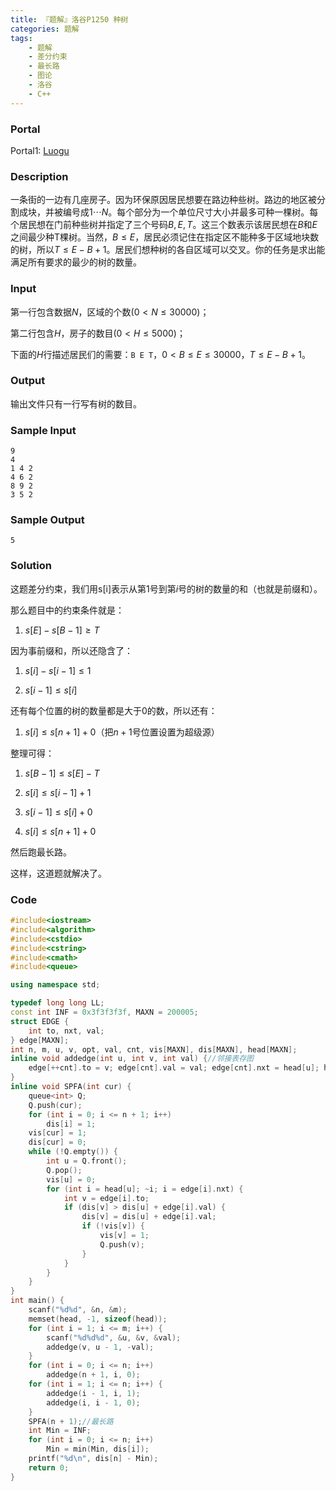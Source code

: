 ```yaml
---
title: 『题解』洛谷P1250 种树
categories: 题解
tags:
    - 题解
    - 差分约束
    - 最长路
    - 图论
    - 洛谷
    - C++
---
```


### Portal

Portal1: [Luogu](https://www.luogu.com.cn/problem/P1250)

### Description

一条街的一边有几座房子。因为环保原因居民想要在路边种些树。路边的地区被分割成块，并被编号成$1 \cdots N$。每个部分为一个单位尺寸大小并最多可种一棵树。每个居民想在门前种些树并指定了三个号码$B, E, T$。这三个数表示该居民想在$B$和$E$之间最少种T棵树。当然，$B \le E$，居民必须记住在指定区不能种多于区域地块数的树，所以$T \le E - B + 1$。居民们想种树的各自区域可以交叉。你的任务是求出能满足所有要求的最少的树的数量。

### Input

第一行包含数据$N$，区域的个数$(0 < N \le 30000)$；

第二行包含$H$，房子的数目$(0 < H \le 5000)$；

下面的$H$行描述居民们的需要：`B E T`，$0 < B \le E \le 30000，T \le E - B + 1$。

### Output

输出文件只有一行写有树的数目。

### Sample Input

```
9
4
1 4 2
4 6 2
8 9 2
3 5 2
```

### Sample Output

```
5
```

### Solution

这题差分约束，我们用$\mathrm{s[i]}$表示从第$1$号到第$i$号的树的数量的和（也就是前缀和）。

那么题目中的约束条件就是：

1. $s[E] - s[B - 1] \ge T$

因为事前缀和，所以还隐含了：

1. $s[i] - s[i - 1] \le 1$

1. $s[i - 1] \le s[i]$

还有每个位置的树的数量都是大于$0$的数，所以还有：

1. $s[i] \le s[n + 1] + 0$（把$n + 1$号位置设置为超级源）

整理可得：

1. $s[B - 1] \le s[E] - T$

1. $s[i] \le s[i - 1] + 1$

1. $s[i - 1] \le s[i] + 0$

1. $s[i] \le s[n + 1] + 0$

然后跑最长路。

这样，这道题就解决了。

### Code

```cpp
#include<iostream>
#include<algorithm>
#include<cstdio>
#include<cstring>
#include<cmath>
#include<queue>

using namespace std;

typedef long long LL;
const int INF = 0x3f3f3f3f, MAXN = 200005;
struct EDGE {
    int to, nxt, val;
} edge[MAXN];
int n, m, u, v, opt, val, cnt, vis[MAXN], dis[MAXN], head[MAXN];
inline void addedge(int u, int v, int val) {//邻接表存图
    edge[++cnt].to = v; edge[cnt].val = val; edge[cnt].nxt = head[u]; head[u] = cnt;
}
inline void SPFA(int cur) {
    queue<int> Q;
    Q.push(cur);
    for (int i = 0; i <= n + 1; i++)
        dis[i] = 1;
    vis[cur] = 1;
    dis[cur] = 0;
    while (!Q.empty()) {
        int u = Q.front();
        Q.pop();
        vis[u] = 0;
        for (int i = head[u]; ~i; i = edge[i].nxt) {
            int v = edge[i].to;
            if (dis[v] > dis[u] + edge[i].val) {
                dis[v] = dis[u] + edge[i].val;
                if (!vis[v]) {
                    vis[v] = 1;
                    Q.push(v);
                }
            }
        }
    }
}
int main() {
    scanf("%d%d", &n, &m);
    memset(head, -1, sizeof(head));
    for (int i = 1; i <= m; i++) {
        scanf("%d%d%d", &u, &v, &val);
        addedge(v, u - 1, -val);
    }
    for (int i = 0; i <= n; i++)
        addedge(n + 1, i, 0);
    for (int i = 1; i <= n; i++) {
        addedge(i - 1, i, 1);
        addedge(i, i - 1, 0);
    }
    SPFA(n + 1);//最长路
    int Min = INF;
    for (int i = 0; i <= n; i++)
        Min = min(Min, dis[i]);
    printf("%d\n", dis[n] - Min);
    return 0;
}
```